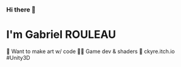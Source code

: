 ### Hi there 👋
# I'm Gabriel ROULEAU
🎯 Want to make art w/ code
🤹‍♂️ Game dev & shaders
🚀 ckyre.itch.io
#Unity3D
